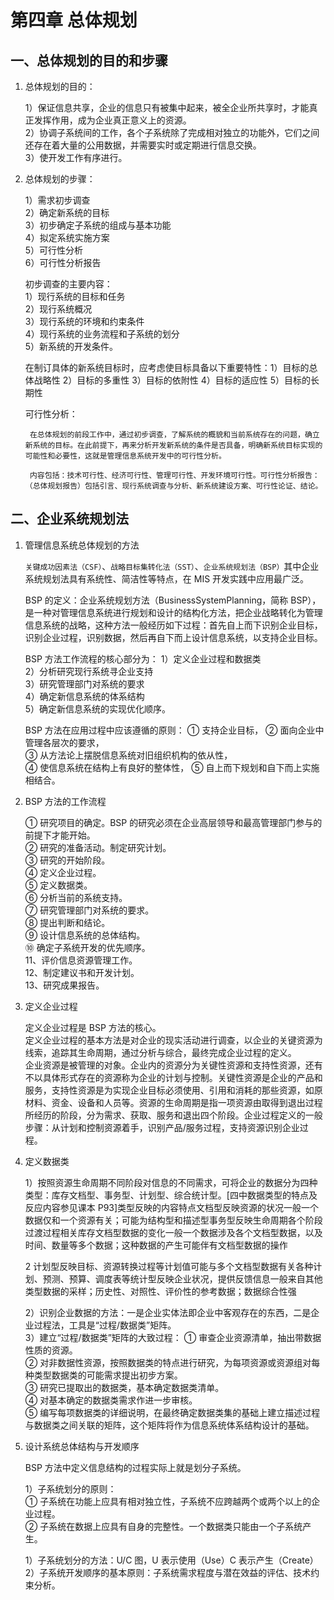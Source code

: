 # 第四章 总体规划

## 一、总体规划的目的和步骤

1.  总体规划的目的：

    1）保证信息共享，企业的信息只有被集中起来，被全企业所共享时，才能真正发挥作用，成为企业真正意义上的资源。  
    2）协调子系统间的工作，各个子系统除了完成相对独立的功能外，它们之间还存在着大量的公用数据，并需要实时或定期进行信息交换。  
    3）使开发工作有序进行。

2.  总体规划的步骤：

    1）需求初步调查  
    2）确定新系统的目标  
    3）初步确定子系统的组成与基本功能  
    4）拟定系统实施方案  
    5）可行性分析  
    6）可行性分析报告

    初步调查的主要内容：  
     1）现行系统的目标和任务  
     2）现行系统概况  
     3）现行系统的环境和约束条件  
     4）现行系统的业务流程和子系统的划分  
     5）新系统的开发条件。

    在制订具体的新系统目标时，应考虑使目标具备以下重要特性：1）目标的总体战略性 2）目标的多重性 3）目标的依附性 4）目标的适应性 5）目标的长期性

    可行性分析：

         在总体规划的前段工作中，通过初步调查，了解系统的概貌和当前系统存在的问题，确立新系统的目标。在此前提下，再来分析开发新系统的条件是否具备，明确新系统目标实现的可能性和必要性，这就是管理信息系统开发中的可行性分析。

         内容包括：技术可行性、经济可行性、管理可行性、开发环境可行性。可行性分析报告：（总体规划报告）包括引言、现行系统调查与分析、新系统建设方案、可行性论证、结论。

## 二、企业系统规划法

1. 管理信息系统总体规划的方法

   `关键成功因素法（CSF）`、`战略目标集转化法（SST）`、`企业系统规划法（BSP）`其中企业系统规划法具有系统性、简洁性等特点，在 MIS 开发实践中应用最广泛。

   BSP 的定义：企业系统规划方法（BusinessSystemPlanning，简称 BSP），是一种对管理信息系统进行规划和设计的结构化方法，把企业战略转化为管理信息系统的战略，这种方法一般经历如下过程：首先自上而下识别企业目标，识别企业过程，识别数据，然后再自下而上设计信息系统，以支持企业目标。

   BSP 方法工作流程的核心部分为：
   1）定义企业过程和数据类  
    2）分析研究现行系统寻企业支持  
    3）研究管理部门对系统的要求  
    4）确定新信息系统的体系结构  
    5）确定新信息系统的实现优化顺序。

   BSP 方法在应用过程中应该遵循的原则：
   ① 支持企业目标，
   ② 面向企业中管理各层次的要求，  
   ③ 从方法论上摆脱信息系统对旧组织机构的依从性，  
   ④ 使信息系统在结构上有良好的整体性，
   ⑤ 自上而下规划和自下而上实施相结合。

2. BSP 方法的工作流程

   ① 研究项目的确定。BSP 的研究必须在企业高层领导和最高管理部门参与的前提下才能开始。  
   ② 研究的准备活动。制定研究计划。  
   ③ 研究的开始阶段。  
   ④ 定义企业过程。  
   ⑤ 定义数据类。  
   ⑥ 分析当前的系统支持。  
   ⑦ 研究管理部门对系统的要求。  
   ⑧ 提出判断和结论。  
   ⑨ 设计信息系统的总体结构。  
   ⑩ 确定子系统开发的优先顺序。  
   11、评价信息资源管理工作。  
   12、制定建议书和开发计划。  
   13、研究成果报告。

3. 定义企业过程

   定义企业过程是 BSP 方法的核心。  
   定义企业过程的基本方法是对企业的现实活动进行调查，以企业的关键资源为线索，追踪其生命周期，通过分析与综合，最终完成企业过程的定义。  
   企业资源是被管理的对象。企业内的资源分为关键性资源和支持性资源，还有不以具体形式存在的资源称为企业的计划与控制。关键性资源是企业的产品和服务，支持性资源是为实现企业目标必须使用、引用和消耗的那些资源，如原材料、资金、设备和人员等。资源的生命周期是指一项资源由取得到退出过程所经历的阶段，分为需求、获取、服务和退出四个阶段。企业过程定义的一般步骤：从计划和控制资源着手，识别产品/服务过程，支持资源识别企业过程。

4. 定义数据类

   1）按照资源生命周期不同阶段对信息的不同需求，可将企业的数据分为四种类型：库存文档型、事务型、计划型、综合统计型。[四中数据类型的特点及反应内容参见课本 P93]类型反映的内容特点文档型反映资源的状况一般一个数据仅和一个资源有关；可能为结构型和描述型事务型反映生命周期各个阶段过渡过程相关库存文档型数据的变化一般一个数据涉及各个文档型数据，以及时间、数量等多个数据；这种数据的产生可能伴有文档型数据的操作

   2 计划型反映目标、资源转换过程等计划值可能与多个文档型数据有关各种计划、预测、预算、调度表等统计型反映企业状况，提供反馈信息一般来自其他类型数据的采样；历史性、对照性、评价性的参考数据；数据综合性强

   2）识别企业数据的方法：一是企业实体法即企业中客观存在的东西，二是企业过程法，工具是“过程/数据类”矩阵。  
   3）建立“过程/数据类”矩阵的大致过程：
   ① 审查企业资源清单，抽出带数据性质的资源。  
    ② 对非数据性资源，按照数据类的特点进行研究，为每项资源或资源组对每种类型数据类的可能需求提出初步方案。  
    ③ 研究已提取出的数据类，基本确定数据类清单。  
    ④ 对基本确定的数据类需求作进一步审核。  
    ⑤ 编写每项数据类的详细说明，在最终确定数据类集的基础上建立描述过程与数据类之间关联的矩阵，这个矩阵将作为信息系统体系结构设计的基础。

5. 设计系统总体结构与开发顺序

   BSP 方法中定义信息结构的过程实际上就是划分子系统。

   1）子系统划分的原则：  
    ① 子系统在功能上应具有相对独立性，子系统不应跨越两个或两个以上的企业过程。  
    ② 子系统在数据上应具有自身的完整性。一个数据类只能由一个子系统产生。

   1）子系统划分的方法：U/C 图，U 表示使用（Use）C 表示产生（Create）2）子系统开发顺序的基本原则：子系统需求程度与潜在效益的评估、技术约束分析。
